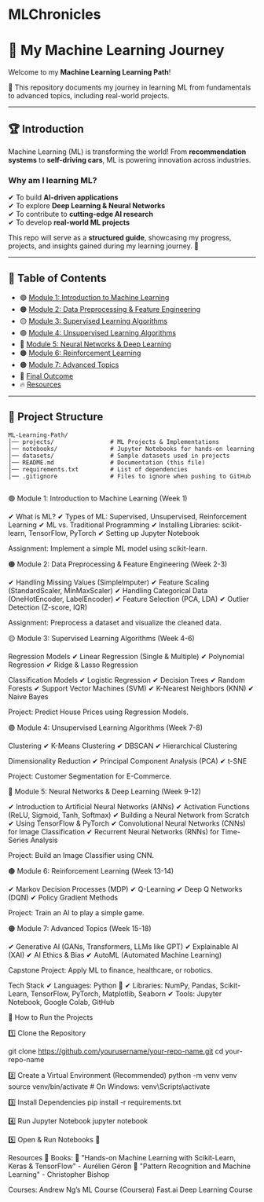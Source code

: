 # MLChronicles


# 🚀 My Machine Learning Journey  

Welcome to my **Machine Learning Learning Path**! 

🌟 This repository documents my journey in learning ML from fundamentals to advanced topics, including real-world projects.  

---

## 🏆 Introduction  
  Machine Learning (ML) is transforming the world! From **recommendation systems** to **self-driving cars**, ML is powering innovation across industries.  

### Why am I learning ML?  
✔ To build **AI-driven applications**  
✔ To explore **Deep Learning & Neural Networks**  
✔ To contribute to **cutting-edge AI research**  
✔ To develop **real-world ML projects**  

This repo will serve as a **structured guide**, showcasing my progress, projects, and insights gained during my learning journey. 🚀  

---

## 🔗 Table of Contents  
- 🟢 [Module 1: Introduction to Machine Learning](#module-1-introduction-to-machine-learning-week-1)  
- 🟠 [Module 2: Data Preprocessing & Feature Engineering](#module-2-data-preprocessing--feature-engineering-week-2-3)  
- 🟡 [Module 3: Supervised Learning Algorithms](#module-3-supervised-learning-algorithms-week-4-6)  
- 🟣 [Module 4: Unsupervised Learning Algorithms](#module-4-unsupervised-learning-algorithms-week-7-8)  
- 🔵 [Module 5: Neural Networks & Deep Learning](#module-5-neural-networks--deep-learning-week-9-12)  
- 🟤 [Module 6: Reinforcement Learning](#module-6-reinforcement-learning-week-13-14)  
- 🟠 [Module 7: Advanced Topics](#module-7-advanced-topics-week-15-18)  
- 🎯 [Final Outcome](#final-outcome)  
- 🔥 [Resources](#resources)  

---

## 📂 Project Structure  
```plaintext
ML-Learning-Path/
│── projects/                # ML Projects & Implementations  
│── notebooks/               # Jupyter Notebooks for hands-on learning  
│── datasets/                # Sample datasets used in projects  
│── README.md                # Documentation (this file)  
│── requirements.txt         # List of dependencies  
│── .gitignore               # Files to ignore when pushing to GitHub  


```
🟢 Module 1: Introduction to Machine Learning (Week 1)


✔ What is ML?
✔ Types of ML: Supervised, Unsupervised, Reinforcement Learning
✔ ML vs. Traditional Programming
✔ Installing Libraries: scikit-learn, TensorFlow, PyTorch
✔ Setting up Jupyter Notebook

Assignment: Implement a simple ML model using scikit-learn.

🟠 Module 2: Data Preprocessing & Feature Engineering (Week 2-3)


✔ Handling Missing Values (SimpleImputer)
✔ Feature Scaling (StandardScaler, MinMaxScaler)
✔ Handling Categorical Data (OneHotEncoder, LabelEncoder)
✔ Feature Selection (PCA, LDA)
✔ Outlier Detection (Z-score, IQR)

 Assignment: Preprocess a dataset and visualize the cleaned data.

🟡 Module 3: Supervised Learning Algorithms (Week 4-6)


 Regression Models
✔ Linear Regression (Single & Multiple)
✔ Polynomial Regression
✔ Ridge & Lasso Regression

 Classification Models
✔ Logistic Regression
✔ Decision Trees
✔ Random Forests
✔ Support Vector Machines (SVM)
✔ K-Nearest Neighbors (KNN)
✔ Naive Bayes

 Project: Predict House Prices using Regression Models.

🟣 Module 4: Unsupervised Learning Algorithms (Week 7-8)


 Clustering
✔ K-Means Clustering
✔ DBSCAN
✔ Hierarchical Clustering

 Dimensionality Reduction
✔ Principal Component Analysis (PCA)
✔ t-SNE

 Project: Customer Segmentation for E-Commerce.

🔵 Module 5: Neural Networks & Deep Learning (Week 9-12)


✔ Introduction to Artificial Neural Networks (ANNs)
✔ Activation Functions (ReLU, Sigmoid, Tanh, Softmax)
✔ Building a Neural Network from Scratch
✔ Using TensorFlow & PyTorch
✔ Convolutional Neural Networks (CNNs) for Image Classification
✔ Recurrent Neural Networks (RNNs) for Time-Series Analysis

 Project: Build an Image Classifier using CNN.

🟤 Module 6: Reinforcement Learning (Week 13-14)


✔ Markov Decision Processes (MDP)
✔ Q-Learning
✔ Deep Q Networks (DQN)
✔ Policy Gradient Methods

 Project: Train an AI to play a simple game.

🟠 Module 7: Advanced Topics (Week 15-18)


✔ Generative AI (GANs, Transformers, LLMs like GPT)
✔ Explainable AI (XAI)
✔ AI Ethics & Bias
✔ AutoML (Automated Machine Learning)

 Capstone Project: Apply ML to finance, healthcare, or robotics.

 Tech Stack
✔ Languages: Python 🐍
✔ Libraries: NumPy, Pandas, Scikit-Learn, TensorFlow, PyTorch, Matplotlib, Seaborn
✔ Tools: Jupyter Notebook, Google Colab, GitHub


🚀 How to Run the Projects

1️⃣ Clone the Repository

git clone https://github.com/yourusername/your-repo-name.git
cd your-repo-name

2️⃣ Create a Virtual Environment (Recommended)
python -m venv venv
source venv/bin/activate  # On Windows: venv\Scripts\activate

3️⃣ Install Dependencies
pip install -r requirements.txt

4️⃣ Run Jupyter Notebook
jupyter notebook


5️⃣ Open & Run Notebooks 📖


 Resources
📖 Books:
📗 "Hands-on Machine Learning with Scikit-Learn, Keras & TensorFlow" - Aurélien Géron
📙 "Pattern Recognition and Machine Learning" - Christopher Bishop

 Courses:
 Andrew Ng’s ML Course (Coursera)
 Fast.ai Deep Learning Course
